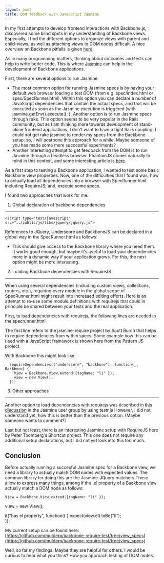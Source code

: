 ```yaml
---
layout: post
title: DOM feedback with JavaScript Jasmine
---
```


In my first attempts to develop frontend interactions with Backbone.js, I discovered some blind spots in my understanding of Backbone views. Especially, I find the different options to organize views with parent and child-views, as well as attaching views to DOM nodes difficult. A nice overview on Backbone pitfalls is given [here](http://blog.8thlight.com/cymen-vig/2012/12/13/reflections-on-using-backbone-js.html).

As in many programming matters, thinking about outcomes and tests can help to write better code. This is where [Jasmine](http://jasminejs.org/) can help in the development of Backbone applications.

First, there are several options to run Jasmine:

* The most common option for running Jasmine specs is by having your default web browser loading a test DOM (from e.g. spec/index.html or spec/SpecRunner.html). Within this option you can declare a number of JavaScript dependencies that contain the actual specs, and that will be executed as soon as the Jasmine execution is triggered (with jasmine.getEnv().execute(); ).
Another option is to run Jasmine specs through rake. This option seems to be very popular in the Rails community; but as I am thinking more towards development of stand-alone frontend applications, I don't want to have a tight Rails coupling. I could not get rake jasmine to render my specs from the Backbone setup; so, I will postpone this approach for a while. Maybe someone of you has made some more successful experiments?
* Another interesting attempt to get feedback from the DOM is to run Jasmine through a headless browser. PhantomJS comes naturally to mind in this context, and some interesting article is [here](http://blog.jphpsf.com/2012/10/31/running-Jasmine-tests-with-Phantom-js-or-Webdriver/http://obtiva.com/blog/112-javascript-specs-with-jasmine-a-primer-for-rubyists-part-1).


As a first step to testing a Backbone application, I wanted to test some basic Backbone view properties. Now, one of the difficulties that I found was, how to actually load all dependencies into a browser with SpecRunner.html including RequireJS; and, execute some specs.

I found two approaches that work for me:

1. Global declaration of backbone dependencies
------------------------------------------------

    <script type="text/javascript" src="../public/js/libs/jquery/jquery.js">

References to JQuery, Underscore and BackboneJS can be declared in a global way in the SpecRunner.html as follows:
* This should give access to the Backbone library where you need them. It works good enough, but maybe it's useful to load your dependencies more in a dynamic way if your application grows. For this, the next option might be more interesting.

2. Loading Backbone dependencies with RequireJS
-----------------------------------------------

When using several dependencies (including custom views, collections, routers, etc.), requiring every module in the global scope of SpecRunner.html might result into increased editing efforts. Here is an attempt to re-use some module definitions with requirejs that could in principle be shared between your tests and the real application.

First, to load dependencies with requirejs, the following lines are needed in the specrunner.html

The first line refers to the jasmine-require project by Scott Burch that helps to require dependencies from within specs. Some example how this can be used with a JavaScript framework is shown here from the Pattern JS project.

With Backbone this might look like:

      requireDependencies(["underscore", "backbone"], function(_, Backbone) {
        View = Backbone.View.extend({tagName: "li" });
        view = new View();
      });

3. Other approaches
-------------------

Another option to load dependencies with requirejs was described in [this discussion](https://groups.google.com/forum/?hl=en_US&fromgroups=#!searchin/jasmine-js/requireJS/jasmine-js/7HJYbi705PE/XkpLR2DwQ0sJ) in the Jasmine user group by using  testr.js However, I did not understand yet, how this is better than the previous option. (Maybe someone wants to comment?)

Last but not least, there is an interesting Jasmine setup with RequireJS here by Peter Toomberg's Shortcut project. This one does not require any additional setup declarations, but I did not yet look into this too much.


Conclusion
----------

Before actually running a succesful Jasmine spec for a Backbone view, we need a library to actually match DOM nodes with expected values. The common library for doing this are the Jasmine-JQuery matchers These allow to express many things, among if the .el property of a Backbone view actually match a DOM node as follows:


    View = Backbone.View.extend({tagName: "li" });
  view = new View();


  it("has el property", function() {
    expect(view.el).toBe("li");                                                                                                              
  });


My current setup can be found here: [https://github.com/mulderp/backbone-require-test/tree/view_specs](https://github.com/mulderp/backbone-require-test/tree/view_specs)

Well, so far my findings. Maybe they are helpful for others. I would be curious to hear what you think? How you approach testing of DOM nodes.
